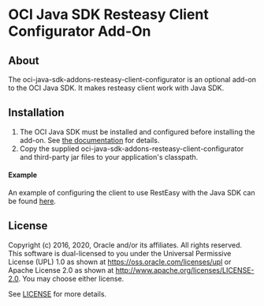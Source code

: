 # OCI Java SDK Resteasy Client Configurator Add-On

## About

The oci-java-sdk-addons-resteasy-client-configurator is an optional add-on to the OCI Java SDK.  It makes resteasy client work with Java SDK.

## Installation
1. The OCI Java SDK must be installed and configured before installing the add-on.  See [the documentation](https://docs.oracle.com/iaas/Content/API/SDKDocs/javasdk.htm) for details.
2. Copy the supplied oci-java-sdk-addons-resteasy-client-configurator and third-party jar files to your application's classpath.

#### Example
An example of configuring the client to use RestEasy with the Java SDK can be found [here](https://github.com/oracle/oci-java-sdk/tree/master/bmc-examples/src/main/java/ResteasyClientExample.java).


## License
Copyright (c) 2016, 2020, Oracle and/or its affiliates.  All rights reserved.
This software is dual-licensed to you under the Universal Permissive License (UPL) 1.0 as shown at https://oss.oracle.com/licenses/upl
or Apache License 2.0 as shown at http://www.apache.org/licenses/LICENSE-2.0. You may choose either license.

See [LICENSE](../../LICENSE.txt) for more details.